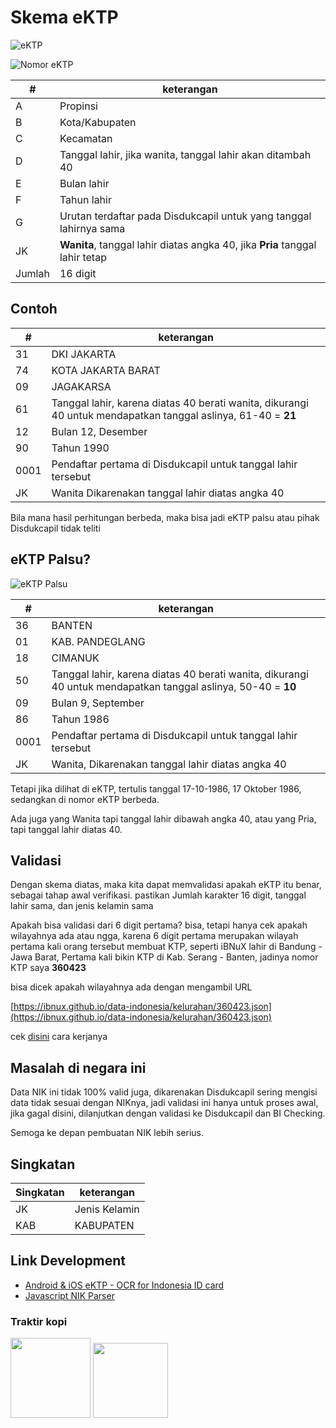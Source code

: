 # Skema eKTP

![eKTP](eKTP.jpg)

![Nomor eKTP](nomorktp.png)

| # | keterangan |
|---|---|
| A | Propinsi |
| B | Kota/Kabupaten |
| C | Kecamatan |
| D | Tanggal lahir, jika wanita, tanggal lahir akan ditambah 40 |
| E | Bulan lahir |
| F | Tahun lahir |
| G | Urutan terdaftar pada Disdukcapil untuk yang tanggal lahirnya sama|
| JK | **Wanita**, tanggal lahir diatas angka 40, jika **Pria** tanggal lahir tetap |
| Jumlah | 16 digit |


## Contoh

| # | keterangan |
|---|---|
| 31 | DKI JAKARTA |
| 74 | KOTA JAKARTA BARAT |
| 09 | JAGAKARSA |
| 61 | Tanggal lahir, karena diatas 40 berati wanita, dikurangi 40 untuk mendapatkan tanggal aslinya, 61-40 = **21** |
| 12 | Bulan 12, Desember |
| 90 | Tahun 1990 |
| 0001 | Pendaftar pertama di Disdukcapil untuk tanggal lahir tersebut |
| JK | Wanita Dikarenakan tanggal lahir diatas angka 40 |

Bila mana hasil perhitungan berbeda, maka bisa jadi eKTP palsu atau pihak Disdukcapil tidak teliti

## eKTP Palsu?
![eKTP Palsu](ektp_palsu.jpg)

| # | keterangan |
|---|---|
| 36 | BANTEN |
| 01 | KAB. PANDEGLANG |
| 18 | CIMANUK |
| 50 | Tanggal lahir, karena diatas 40 berati wanita, dikurangi 40 untuk mendapatkan tanggal aslinya, 50-40 = **10** |
| 09 | Bulan 9, September |
| 86 | Tahun 1986 |
| 0001 | Pendaftar pertama di Disdukcapil untuk tanggal lahir tersebut|
| JK | Wanita, Dikarenakan tanggal lahir diatas angka 40 |

Tetapi jika dilihat di eKTP, tertulis tanggal 17-10-1986, 17 Oktober 1986, sedangkan di nomor eKTP berbeda.

Ada juga yang Wanita tapi tanggal lahir dibawah angka 40, atau yang Pria, tapi tanggal lahir diatas 40.

## Validasi

Dengan skema diatas, maka kita dapat memvalidasi apakah eKTP itu benar, sebagai tahap awal verifikasi. pastikan Jumlah karakter 16 digit, tanggal lahir sama, dan jenis kelamin sama

Apakah bisa validasi dari 6 digit pertama?
bisa, tetapi hanya cek apakah wilayahnya ada atau ngga, karena 6 digit pertama merupakan wilayah pertama kali orang tersebut membuat KTP, seperti iBNuX lahir di Bandung - Jawa Barat, Pertama kali bikin KTP di Kab. Serang - Banten, jadinya nomor KTP saya **360423**

bisa dicek apakah wilayahnya ada dengan mengambil URL

[https://ibnux.github.io/data-indonesia/kelurahan/360423.json](https://ibnux.github.io/data-indonesia/kelurahan/360423.json)

cek [disini](https://ibnux.github.io/data-indonesia/) cara kerjanya

## Masalah di negara ini
Data NIK ini tidak 100% valid juga, dikarenakan Disdukcapil sering mengisi data tidak sesuai dengan NIKnya, jadi validasi ini hanya untuk proses awal, jika gagal disini, dilanjutkan dengan validasi ke Disdukcapil dan BI Checking.

Semoga ke depan pembuatan NIK lebih serius.

## Singkatan
| Singkatan | keterangan |
|---|---|
| JK | Jenis Kelamin |
| KAB | KABUPATEN |

## Link Development

* [Android & iOS eKTP - OCR for Indonesia ID card](https://github.com/anilbattini/eKTP)
* [Javascript NIK Parser](https://github.com/bachors/nik_parse.js)

### Traktir kopi

[<img src="https://ibnux.github.io/KaryaKarsa-button/karyaKarsaButton.png" width="128">](https://karyakarsa.com/ibnux)
[<img src="https://ibnux.github.io/Trakteer-button/trakteer_button.png" width="120">](https://trakteer.id/ibnux)
